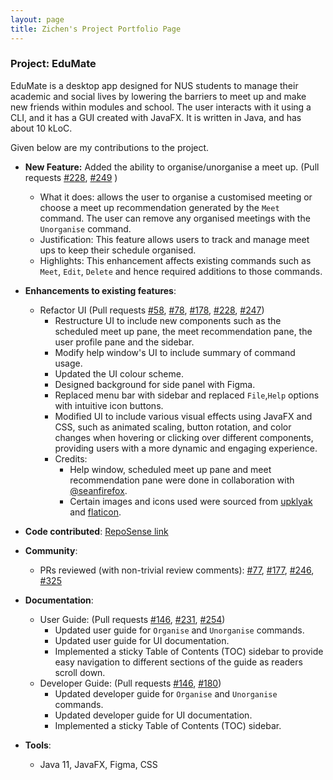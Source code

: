 ```yaml
---
layout: page
title: Zichen's Project Portfolio Page
---
```


### Project: EduMate

EduMate is a desktop app designed for NUS students to manage their academic and social lives by lowering the barriers to meet up and make new friends within modules and school. The user interacts with it using a CLI, and it has a GUI created with JavaFX. It is written in Java, and has about 10 kLoC.

Given below are my contributions to the project.

* **New Feature:** Added the ability to organise/unorganise a meet up. (Pull requests [#228](https://github.com/AY2223S2-CS2103T-W14-2/tp/pull/228), [#249](https://github.com/AY2223S2-CS2103T-W14-2/tp/pull/249) )
  * What it does: allows the user to organise a customised meeting or choose a meet up recommendation generated by the `Meet` command. The user can remove any organised meetings with the `Unorganise` command.
  * Justification: This feature allows users to track and manage meet ups to keep their schedule organised.
  * Highlights: This enhancement affects existing commands such as `Meet`, `Edit`, `Delete` and hence required additions to those commands.


* **Enhancements to existing features**:
  * Refactor UI (Pull requests [#58](https://github.com/AY2223S2-CS2103T-W14-2/tp/pull/58), [#78](https://github.com/AY2223S2-CS2103T-W14-2/tp/pull/78), [#178](https://github.com/AY2223S2-CS2103T-W14-2/tp/pull/178), [#228](https://github.com/AY2223S2-CS2103T-W14-2/tp/pull/228), [#247](https://github.com/AY2223S2-CS2103T-W14-2/tp/pull/247))
    * Restructure UI to include new components such as the scheduled meet up pane, the meet recommendation pane, the user profile pane and the sidebar. 
    * Modify help window's UI to include summary of command usage.
    * Updated the UI colour scheme.
    * Designed background for side panel with Figma.
    * Replaced menu bar with sidebar and replaced `File`,`Help` options with intuitive icon buttons.
    * Modified UI to include various visual effects using JavaFX and CSS, such as animated scaling, button rotation, and color changes when hovering or clicking over different components, providing users with a more dynamic and engaging experience.
    * Credits: 
      * Help window, scheduled meet up pane and meet recommendation pane were done in collaboration with [@seanfirefox](https://ay2223s2-cs2103t-w14-2.github.io/tp/team/seanfirefox.html).
      * Certain images and icons used were sourced from [upklyak](https://www.freepik.com/free-vector/pensive-people-think-about-question-problem-vector-flat-set-curious-doubt-confused-puzzled-women-men-with-hand-head-chin-expression-people-making-decision-choice_23639641.htm) and [flaticon](https://www.flaticon.com).


* **Code contributed**: [RepoSense link](https://nus-cs2103-ay2223s2.github.io/tp-dashboard/?search=zichen-3974&breakdown=true)


* **Community**:
  * PRs reviewed (with non-trivial review comments): [#77](https://github.com/AY2223S2-CS2103T-W14-2/tp/pull/77), [#177](https://github.com/AY2223S2-CS2103T-W14-2/tp/pull/177), [#246](https://github.com/AY2223S2-CS2103T-W14-2/tp/pull/246), [#325](https://github.com/AY2223S2-CS2103T-W14-2/tp/pull/325)


* **Documentation**:
  * User Guide: (Pull requests [#146](https://github.com/AY2223S2-CS2103T-W14-2/tp/pull/146), [#231](https://github.com/AY2223S2-CS2103T-W14-2/tp/pull/231), [#254](https://github.com/AY2223S2-CS2103T-W14-2/tp/pull/254))
      * Updated user guide for `Organise` and `Unorganise` commands. 
      * Updated user guide for UI documentation.
      * Implemented a sticky Table of Contents (TOC) sidebar to provide easy navigation to different sections of the guide as readers scroll down.
  * Developer Guide: (Pull requests  [#146](https://github.com/AY2223S2-CS2103T-W14-2/tp/pull/146), [#180](https://github.com/AY2223S2-CS2103T-W14-2/tp/pull/180))
      * Updated developer guide for `Organise` and `Unorganise` commands.
      * Updated developer guide for UI documentation.
      * Implemented a sticky Table of Contents (TOC) sidebar.
    


* **Tools**:
    * Java 11, JavaFX, Figma, CSS
